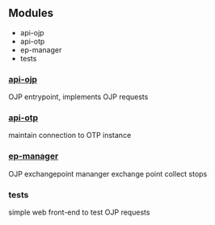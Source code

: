 
## Modules

- api-ojp
- api-otp
- ep-manager
- tests

### [api-ojp](api-ojp.md)

OJP entrypoint, implements OJP requests


### [api-otp](api-otp.md)

maintain connection to OTP instance


### [ep-manager](ep-manager.md)

OJP exchangepoint mananger
exchange point collect stops

### tests

simple web front-end to test OJP requests

